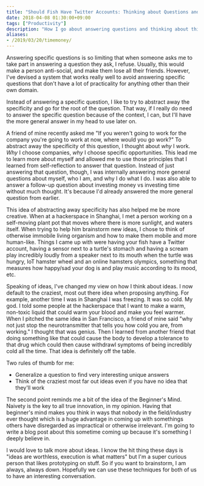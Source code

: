 ```yaml
---
title: "Should Fish Have Twitter Accounts: Thinking about Questions and Ideas"
date: 2018-04-08 01:30:00+09:00
tags: ["Productivity"]
description: "How I go about answering questions and thinking about things."
aliases:
- /2019/03/20/timemoney/
---
```


Answering specific questions is so limiting that when someone asks me to take part in answering a question they ask, I refuse. Usually, this would make a person anti-social, and make them lose all their friends. However, I've devised a system that works really well to avoid answering specific questions that don't have a lot of practicality for anything other than their own domain. 

Instead of answering a specific question, I like to try to abstract away the specificity and go for the root of the question. That way, if I really do need to answer the specific question because of the context, I can, but I'll have the more general answer in my head to use later on. 

A friend of mine recently asked me "If you weren't going to work for the company you're going to work at now, where would you go work?" To abstract away the specificity of this question, I thought about *why* I work. *Why* I choose companies, *why* I choose specific opportunities. This lead me to learn more about myself and allowed me to use those principles that I learned from self-reflection to answer that question. Instead of just answering that question, though, I was internally answering more general questions about myself, who I am, and why I do what I do. I was also able to answer a follow-up question about investing money vs investing time without much thought. It's because I'd already answered the more general question from earlier. 

This idea of abstracting away specificity has also helped me be more creative. When at a hackerspace in Shanghai, I met a person working on a self-moving plant pot that moves where there is more sunlight, and waters itself. When trying to help him brainstorm new ideas, I chose to think of otherwise immobile living organism and how to make them mobile and more human-like. Things I came up with were having your fish have a Twitter account, having a sensor next to a turtle's stomach and having a scream play incredibly loudly from a speaker next to its mouth when the turtle was hungry, IoT hamster wheel and an online hamsters olympics, something that measures how happy/sad your dog is and play music according to its mood, etc.

Speaking of ideas, I've changed my view on how I think about ideas. I now default to the craziest, most out there idea when proposing anything. For example, another time I was in Shanghai I was freezing. It was so cold. My god. I told some people  at the hackerspace that I want to make a warm, non-toxic liquid that could warm your blood and make you feel warmer. When I pitched the same idea in San Francisco, a friend of mine said "why not just stop the neurotransmitter that tells you how cold you are, from working." I thought that was genius. Then I learned from another friend that doing something like that could cause the body to develop a tolerance to that drug which could then cause withdrawl symptoms of being incredibly cold all the time. That idea is definitely off the table.


Two rules of thumb for me:
- Generalize a question to find very interesting unique answers
- Think of the craziest most far out ideas even if you have no idea that they'll work

The second point reminds me a bit of the idea of the Beginner's Mind. Naivety is the key to all true innovation, in my opinion. Having that beginner's mind makes you think in ways that nobody in the field/industry ever thought which is a huge advantage in coming up with somethings others have disregarded as impractical or otherwise irrelevant. I'm going to write a blog post about this sometime coming up because it's something I deeply believe in. 

I would love to talk more about ideas. I know the hit thing these days is "ideas are worthless, execution is what matters" but I'm a super curious person that likes prototyping on stuff. So if you want to brainstorm, I am always, always down. Hopefully we can use these techniques for both of us to have an interesting conversation. 